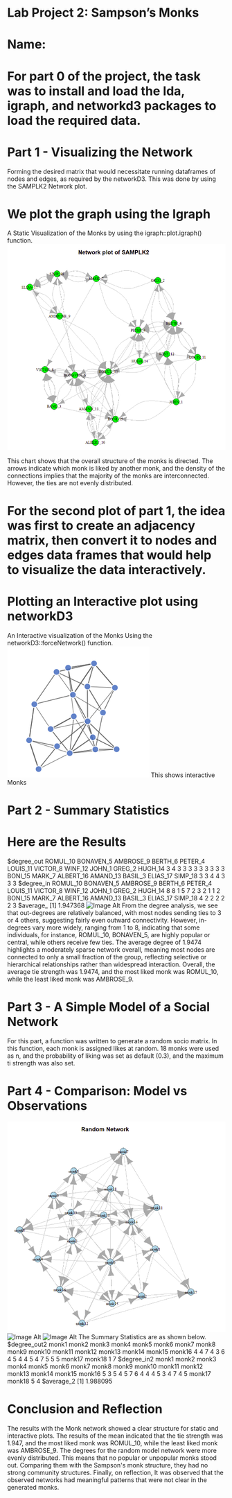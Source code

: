 # Lab Project 2: Sampson’s Monks

# Name: 

# For part 0 of the project, the task was to install and load the lda, igraph, and networkd3 packages to load the required data. 
# Part 1 - Visualizing the Network

Forming the desired matrix that would necessitate running dataframes of nodes and edges, as required by the networkD3. This was done by using the SAMPLK2 Network plot.

# We plot the graph using the Igraph
A Static Visualization of the Monks by using the igraph::plot.igraph() function.
![Image Alt](https://github.com/jameskamau646-debug/project/blob/408eda9c4b2783642c0d879da7d8d9a30f21a85f/Static_plot.png)

This chart shows that the overall structure of the monks is directed. The arrows indicate which monk is liked by another monk, and the density of the connections implies that the majority of the monks are interconnected. 
However, the ties are not evenly distributed. 
# For the second plot of part 1, the idea was first to create an adjacency matrix, then convert it to nodes and edges data frames that would help to visualize the data interactively.
# Plotting an Interactive plot using networkD3
An Interactive visualization of the Monks Using the networkD3::forceNetwork() function.
![Image Alt](https://github.com/jameskamau646-debug/project/blob/63478e579a577cb638ca6922d066676295e7d79d/interactive_plot1.png)
This shows interactive Monks 
# Part 2 - Summary Statistics
# Here are the Results
$degree_out
 ROMUL_10 BONAVEN_5 AMBROSE_9   BERTH_6   PETER_4  LOUIS_11  VICTOR_8   WINF_12    JOHN_1    GREG_2   HUGH_14 
        3         4         3         3         3         3         3         3         3         3         3 
  BONI_15    MARK_7 ALBERT_16  AMAND_13   BASIL_3  ELIAS_17   SIMP_18 
        3         3         4         4         3         3         3 
$degree_in
 ROMUL_10 BONAVEN_5 AMBROSE_9   BERTH_6   PETER_4  LOUIS_11  VICTOR_8   WINF_12    JOHN_1    GREG_2   HUGH_14 
        8         8         1         5         7         2         3         2         1         1         2 
  BONI_15    MARK_7 ALBERT_16  AMAND_13   BASIL_3  ELIAS_17   SIMP_18 
        4         2         2         2         2         2         3 
$average_
[1] 1.947368
![Image Alt]()
From the degree analysis, we see that out-degrees are relatively balanced, with most nodes sending ties to 3 or 4 others, suggesting fairly even outward connectivity. 
However, in-degrees vary more widely, ranging from 1 to 8, indicating that some individuals, for instance, ROMUL_10, BONAVEN_5, are highly popular or central, while others receive few ties. 
The average degree of 1.9474 highlights a moderately sparse network overall, meaning most nodes are connected to only a small fraction of the group, 
reflecting selective or hierarchical relationships rather than widespread interaction. Overall, the average tie strength was 1.9474, and the most liked monk was ROMUL_10, while the least liked monk was AMBROSE_9.

# Part 3 - A Simple Model of a Social Network
For this part, a function was written to generate a random socio matrix. In this function, each monk is assigned likes at random. 
18 monks were used as n, and the probability of liking was set as default (0.3), and the maximum ti strength was also set. 




# Part 4 - Comparison: Model vs Observations
![Image Alt](https://github.com/jameskamau646-debug/project/blob/3678177de8d6cfff960c795d1cea63a1b8d25c14/Random_network.png)
![Image Alt]()
![Image Alt]()
The Summary Statistics are as shown below. 
$degree_out2
 monk1  monk2  monk3  monk4  monk5  monk6  monk7  monk8  monk9 monk10 monk11 monk12 monk13 monk14 monk15 monk16 
     4      4      7      4      3      6      4      5      4      4      5      4      7      5      5      5 
monk17 monk18 
     1      7 
$degree_in2
 monk1  monk2  monk3  monk4  monk5  monk6  monk7  monk8  monk9 monk10 monk11 monk12 monk13 monk14 monk15 monk16 
     5      3      5      4      5      7      6      4      4      4      5      3      4      7      4      5 
monk17 monk18 
     5      4 
$average_2
[1] 1.988095

# Conclusion and Reflection
The results with the Monk network showed a clear structure for static and interactive plots. The results of the mean indicated that the tie strength was 1.947, and the most liked monk was ROMUL_10, 
while the least liked monk was AMBROSE_9. The degrees for the random model network were more evenly distributed. This means that no popular or unpopular monks stood out. 
Comparing them with the Sampson's monk structure, they had no strong community structures. Finally, on reflection, 
It was observed that the observed networks had meaningful patterns that were not clear in the generated monks. 

